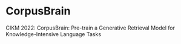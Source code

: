 # CorpusBrain

CIKM 2022: CorpusBrain: Pre-train a Generative Retrieval Model for Knowledge-Intensive Language Tasks
